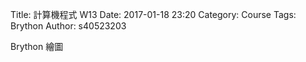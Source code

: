 Title: 計算機程式 W13
Date: 2017-01-18 23:20
Category: Course
Tags: Brython
Author: s40523203

Brython 繪圖

<!-- PELICAN_END_SUMMARY -->



<!-- 導入 Brython 標準程式庫 -->
<script type="text/javascript" 
    src="https://cdn.rawgit.com/brython-dev/brython/master/www/src/brython_dist.js">
</script>

<!-- 啟動 Brython -->
<script>
window.onload=function(){
brython(1);
}
</script>

<!-- 以下實際利用  Brython 畫一條直線 -->
<canvas id="japanflag1" width="600" height="250"></canvas>
<script type="text/python3">
from browser import document as doc
import math
# 準備繪圖畫布
canvas = doc["japanflag1"]
ctx = canvas.getContext("2d")
 
# 以下可以利用 ctx 物件進行畫圖
# 先畫一條直線
ctx.beginPath()
# 設定線的寬度為 1 個單位
ctx.lineWidth = 1
# 將畫筆移動到 (100, 100) 座標點
ctx.moveTo(100, 100)
# 然後畫直線到 (150, 200) 座標點
ctx.lineTo(150, 200)
ctx.moveTo(100,200 )
ctx.lineTo(150, 100)
# 設定顏色為藍色, 也可以使用 "rgb(0, 0, 255)" 字串設定顏色值
ctx.strokeStyle = "blue"
# 實際執行畫線
ctx.stroke()
ctx.closePath()
</script>